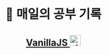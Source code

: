 <h1 align="middle">📝 매일의 공부 기록</h1>

[<h2 align="middle">VanillaJS <img src="https://cdn.icon-icons.com/icons2/2415/PNG/512/javascript_original_logo_icon_146455.png" width="25px" height="auto" alt="JSIcon"></img></h2>](https://github.com/By-hoon/Daily-Learn/tree/main/Theory/VanillaJS)
